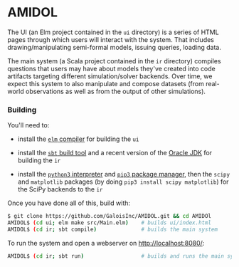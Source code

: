 # AMIDOL

The UI (an Elm project contained in the `ui` directory) is a series of
HTML pages through which users will interact with the system. That includes
drawing/manipulating semi-formal models, issuing queries, loading data.

The main system (a Scala project contained in the `ir` directory) compiles
questions that users may have about models they've created into code artifacts
targeting different simulation/solver backends. Over time, we expect this
system to also manipulate and compose datasets (from real-world observations
as well as from the output of other simulations).

### Building

You'll need to:

  * install the [`elm` compiler][0] for building the `ui`

  * install the [`sbt` build tool][1] and a recent version of the
    [Oracle JDK][2] for building the `ir`

  * install the [`python3` interpreter][3] and [`pip3` package manager][4],
    then the `scipy` and `matplotlib` packages (by doing
    `pip3 install scipy matplotlib`) for the SciPy backends to the `ir`

Once you have done all of this, build with: 

```sh
$ git clone https://github.com/GaloisInc/AMIDOL.git && cd AMIDOl
AMIDOL$ (cd ui; elm make src/Main.elm)    # builds ui/index.html
AMIDOL$ (cd ir; sbt compile)              # builds the main system
```

To run the system and open a webserver on <http://localhost:8080/>:

```sh
AMIDOL$ (cd ir; sbt run)                  # builds and runs the main system
```


[0]: https://guide.elm-lang.org/install.html
[1]: https://www.scala-sbt.org/download.html
[2]: http://www.oracle.com/technetwork/java/javase/downloads/index.html
[3]: https://www.python.org/downloads/
[4]: https://pip.pypa.io/en/stable/installing/
